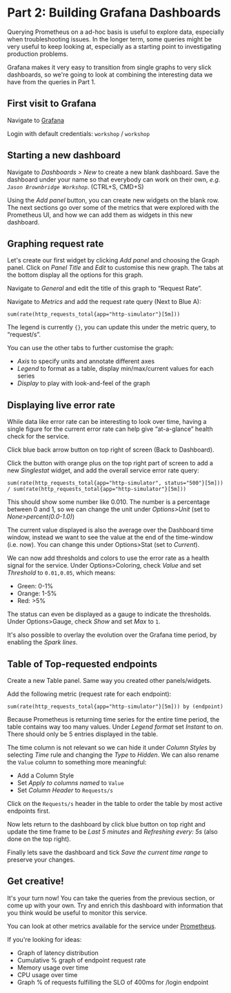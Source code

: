 # Part 2: Building Grafana Dashboards

Querying Prometheus on a ad-hoc basis is useful to explore data, especially when troubleshooting issues. In the longer term, some queries might be very useful to keep looking at, especially as a starting point to investigating production problems.

Grafana makes it very easy to transition from single graphs to very slick dashboards, so we're going to look at combining the interesting data we have from the queries in Part 1.

## First visit to Grafana

Navigate to [Grafana](http://graphs.workshop.devops.beekeeper.rocks)

Login with default credentials: `workshop` / `workshop`

## Starting a new dashboard

Navigate to _Dashboards > New_ to create a new blank dashboard. Save the dashboard under your name so that everybody can work on their own, _e.g. `Jason Brownbridge Workshop`_. (CTRL+S, CMD+S)

Using the _Add panel_ button, you can create new widgets on the blank row. The next sections go over some of the metrics that were explored with the Prometheus UI, and how we can add them as widgets in this new dashboard.

## Graphing request rate

Let's create our first widget by clicking _Add panel_ and choosing the Graph panel. Click on _Panel Title_ and _Edit_ to customise this new graph. The tabs at the bottom display all the options for this graph.

Navigate to _General_ and edit the title of this graph to “Request Rate”.

Navigate to _Metrics_ and add the request rate query (Next to Blue A):

    sum(rate(http_requests_total{app="http-simulator"}[5m]))

The legend is currently `{}`, you can update this under the metric query, to “request/s”.

You can use the other tabs to further customise the graph:
- _Axis_ to specify units and annotate different axes
- _Legend_ to format as a table, display min/max/current values for each series
- _Display_ to play with look-and-feel of the graph

## Displaying live error rate

While data like error rate can be interesting to look over time, having a single figure for the current error rate can help give “at-a-glance” health check for the service.

Click blue back arrow button on top right of screen (Back to Dashboard).

Click the button with orange plus on the top right part of screen to add a new _Singlestat_ widget, and add the overall service error rate query:

    sum(rate(http_requests_total{app="http-simulator", status="500"}[5m])) / sum(rate(http_requests_total{app="http-simulator"}[5m]))

This should show some number like 0.010. The number is a percentage between 0 and 1, so we can change the unit under _Options>Unit_ (set to _None>percent(0.0-1.0)_)

The current value displayed is also the average over the Dashboard time window, instead we want to see the value at the end of the time-window (i.e. now). You can change this under Options>Stat (set to _Current_).

We can now add thresholds and colors to use the error rate as a health signal for the service. Under Options>Coloring, check _Value_ and set _Threshold_ to `0.01,0.05`, which means:

- Green: 0-1%
- Orange: 1-5%
- Red: >5%

The status can even be displayed as a gauge to indicate the thresholds. Under Options>Gauge, check _Show_ and set _Max_ to `1`.

It's also possible to overlay the evolution over the Grafana time period, by enabling the _Spark lines_.

## Table of Top-requested endpoints

Create a new Table panel. Same way you created other panels/widgets.

Add the following metric (request rate for each endpoint):

    sum(rate(http_requests_total{app="http-simulator"}[5m])) by (endpoint)

Because Prometheus is returning time series for the entire time period, the table contains way too many values. Under _Legend format_ set _Instant_ to _on_. There should only be 5 entries displayed in the table.

The time column is not relevant so we can hide it under _Column Styles_ by selecting _Time_ rule and changing the _Type_ to _Hidden_. We can also rename the `Value` column to something more meaningful:

- Add a Column Style
- Set _Apply to columns named_ to `Value`
- Set _Column Header_ to `Requests/s`

Click on the `Requests/s` header in the table to order the table by most active endpoints first.

Now lets return to the dashboard by click blue button on top right and update the time frame to be _Last 5 minutes_ and _Refreshing every: 5s_ (also done on the top right).

Finally lets save the dashboard and tick _Save the current time range_ to preserve your changes.

## Get creative!

It's your turn now! You can take the queries from the previous section, or come up with your own. Try and enrich this dashboard with information that you think would be useful to monitor this service.

You can look at other metrics available for the service under [Prometheus](http://metrics.workshop.devops.beekeeper.rocks).

If you're looking for ideas:

- Graph of latency distribution
- Cumulative % graph of endpoint request rate
- Memory usage over time
- CPU usage over time
- Graph % of requests fulfilling the SLO of 400ms for /login endpoint
